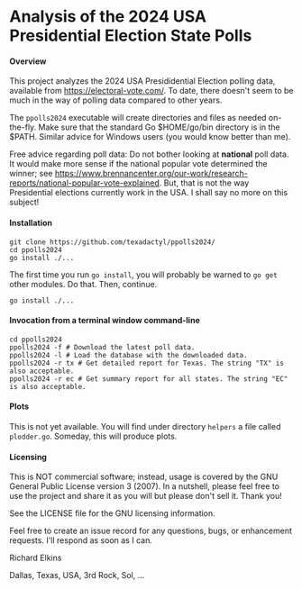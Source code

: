 Analysis of the 2024 USA Presidential Election State Polls
==========================================================

#### Overview

This project analyzes the 2024 USA Presididential Election polling data, available from https://electoral-vote.com/.  To date, there doesn't seem to be much in the way of polling data compared to other years.

The ```ppolls2024``` executable will create directories and files as needed on-the-fly. Make sure that the standard Go $HOME/go/bin directory is in the $PATH. Similar advice for Windows users (you would know better than me).

Free advice regarding poll data: Do not bother looking at **national** poll data. It would make more sense if the national popular vote determined the winner; see https://www.brennancenter.org/our-work/research-reports/national-popular-vote-explained. But, that is not the way Presidential elections currently work in the USA. I shall say no more on this subject!

#### Installation

```
git clone https://github.com/texadactyl/ppolls2024/
cd ppolls2024
go install ./...
```
The first time you run ```go install```, you will probably be warned to ```go get``` other modules. Do that. Then, continue.
```
go install ./...
```

#### Invocation from a terminal window command-line

```
cd ppolls2024
ppolls2024 -f # Download the latest poll data.
ppolls2024 -l # Load the database with the downloaded data.
ppolls2024 -r tx # Get detailed report for Texas. The string "TX" is also acceptable.
ppolls2024 -r ec # Get summary report for all states. The string "EC" is also acceptable.
```

#### Plots

This is not yet available. You will find under directory ```helpers``` a file called ```plodder.go```. Someday, this will produce plots.

#### Licensing

This is NOT commercial software; instead, usage is covered by the GNU General Public License version 3 (2007). In a nutshell, please feel free to use the project and share it as you will but please don't sell it. Thank you!

See the LICENSE file for the GNU licensing information.

Feel free to create an issue record for any questions, bugs, or enhancement requests. I'll respond as soon as I can.

Richard Elkins

Dallas, Texas, USA, 3rd Rock, Sol, ...
